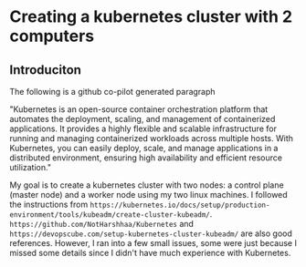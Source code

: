 # Creating a kubernetes cluster with 2 computers

## Introduciton

The following is a github co-pilot generated paragraph


"Kubernetes is an open-source container orchestration platform that automates the deployment, scaling, and management of containerized applications. It provides a highly flexible and scalable infrastructure for running and managing containerized workloads across multiple hosts. With Kubernetes, you can easily deploy, scale, and manage applications in a distributed environment, ensuring high availability and efficient resource utilization."



My goal is to create a kubernetes cluster with two nodes: a control plane (master node) and a worker node using my two linux machines. I followed the instructions from `https://kubernetes.io/docs/setup/production-environment/tools/kubeadm/create-cluster-kubeadm/`. `https://github.com/NotHarshhaa/Kubernetes` and `https://devopscube.com/setup-kubernetes-cluster-kubeadm/` are also good references. However, I ran into a few small issues, some were just because I missed some details since I didn't have much experience with Kubernetes. 



 